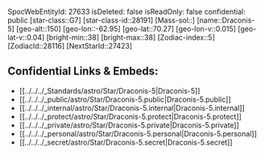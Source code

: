 ﻿---
location: [70.27,62.95,150]
type: Star
tags:
- astro/Star

---
SpocWebEntityId: 27633
isDeleted: false
isReadOnly: false
confidential: public
[star-class::G7]
[star-class-id::28191]
[Mass-sol::]
[name::Draconis-5]
[geo-alt::150]
[geo-lon::-62.95]
[geo-lat::70.27]
[geo-lon-v::0.015]
[geo-lat-v::0.04]
[bright-min::38]
[bright-max::38]
[Zodiac-index::5]
[ZodiacId::28116]
[NextStarId::27423]



## Confidential Links & Embeds: 
- [[../../../_Standards/astro/Star/Draconis-5|Draconis-5]] 
- [[../../../_public/astro/Star/Draconis-5.public|Draconis-5.public]] 
- [[../../../_internal/astro/Star/Draconis-5.internal|Draconis-5.internal]] 
- [[../../../_protect/astro/Star/Draconis-5.protect|Draconis-5.protect]] 
- [[../../../_private/astro/Star/Draconis-5.private|Draconis-5.private]] 
- [[../../../_personal/astro/Star/Draconis-5.personal|Draconis-5.personal]] 
- [[../../../_secret/astro/Star/Draconis-5.secret|Draconis-5.secret]]

